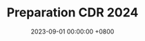 ---
layout: gallery
panel: false
title: Preparation CDR 2024
date: 2023-09-01 00:00:00 +0800
description: Conception et réalisation des robots 2024
folder: cdr-2024-build
external_link: https://photos.app.goo.gl/pAHjJQ31H2oJCa348
nb-img: 1
card-img: 1.jpg
---